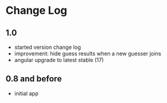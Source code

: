 # Change Log

## 1.0

- started version change log
- improvement: hide guess results when a new guesser joins
- angular upgrade to latest stable (17)

## 0.8 and before

- initial app
